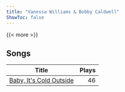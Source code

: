 ```yaml
---
title: "Vanessa Williams & Bobby Caldwell"
ShowToc: false
---
```


{{< more >}}

## Songs
Title | Plays 
----- | -----: 
[Baby, It's Cold Outside](/songs/baby-its-cold-outside) | 46

